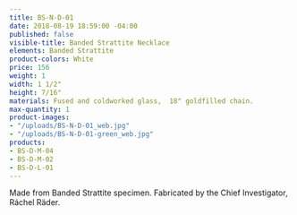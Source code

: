 ```yaml
---
title: BS-N-D-01
date: 2018-08-19 18:59:00 -04:00
published: false
visible-title: Banded Strattite Necklace
elements: Banded Strattite
product-colors: White
price: 156
weight: 1
width: 1 1/2"
height: 7/16"
materials: Fused and coldworked glass,  18" goldfilled chain.
max-quantity: 1
product-images:
- "/uploads/BS-N-D-01_web.jpg"
- "/uploads/BS-N-D-01-green_web.jpg"
products:
- BS-D-M-04
- BS-D-M-02
- BS-D-L-01
---
```


Made from Banded Strattite specimen. Fabricated by the Chief Investigator, Ráchel Räder.